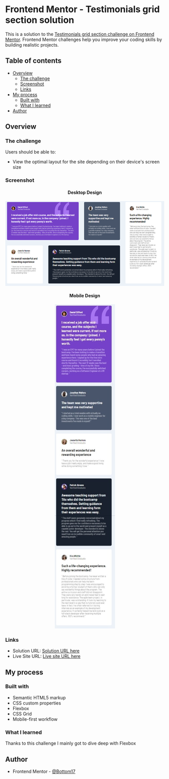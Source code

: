 # Frontend Mentor - Testimonials grid section solution

This is a solution to the [Testimonials grid section challenge on Frontend Mentor](https://www.frontendmentor.io/challenges/testimonials-grid-section-Nnw6J7Un7). Frontend Mentor challenges help you improve your coding skills by building realistic projects.

## Table of contents

- [Overview](#overview)
  - [The challenge](#the-challenge)
  - [Screenshot](#screenshot)
  - [Links](#links)
- [My process](#my-process)
  - [Built with](#built-with)
  - [What I learned](#what-i-learned)
- [Author](#author)

## Overview

### The challenge

Users should be able to:

- View the optimal layout for the site depending on their device's screen size

### Screenshot

<h4 align="center"><strong>Desktop Design</strong></h4>

<p align="center">
<img src="./solution-screenshots/desktop-main-page.png" alt="desktop-main-page">

<h4 align="center"><strong>Mobile Design</strong></h4>

<p align="center">
<img src="./solution-screenshots/mobile-main-page.jpeg" alt="mobile-main-page">

### Links

- Solution URL: [Solution URL here](https://www.frontendmentor.io/challenges/testimonials-grid-section-Nnw6J7Un7/solutions)
- Live Site URL: [Live site URL here](https://bottom17.github.io/testimonials-challenge/)

## My process

### Built with

- Semantic HTML5 markup
- CSS custom properties
- Flexbox
- CSS Grid
- Mobile-first workflow

### What I learned

Thanks to this challenge I mainly got to dive deep with Flexbox

## Author

- Frontend Mentor - [@Bottom17](https://www.frontendmentor.io/profile/Bottom17)

